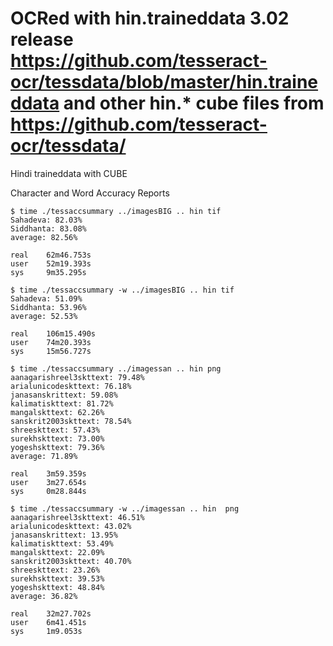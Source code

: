 OCRed with hin.traineddata 3.02 release
https://github.com/tesseract-ocr/tessdata/blob/master/hin.traineddata
and other hin.* cube files from https://github.com/tesseract-ocr/tessdata/
===
Hindi traineddata with CUBE

Character and Word Accuracy Reports
```
$ time ./tessaccsummary ../imagesBIG .. hin tif
Sahadeva: 82.03%
Siddhanta: 83.08%
average: 82.56%

real    62m46.753s
user    52m19.393s
sys     9m35.295s

$ time ./tessaccsummary -w ../imagesBIG .. hin tif
Sahadeva: 51.09%
Siddhanta: 53.96%
average: 52.53%

real    106m15.490s
user    74m20.393s
sys     15m56.727s
```

```
$ time ./tessaccsummary ../imagessan .. hin png
aanagarishreel3skttext: 79.48%
arialunicodeskttext: 76.18%
janasanskrittext: 59.08%
kalimatiskttext: 81.72%
mangalskttext: 62.26%
sanskrit2003skttext: 78.54%
shreeskttext: 57.43%
surekhskttext: 73.00%
yogeshskttext: 79.36%
average: 71.89%

real    3m59.359s
user    3m27.654s
sys     0m28.844s

$ time ./tessaccsummary -w ../imagessan .. hin  png
aanagarishreel3skttext: 46.51%
arialunicodeskttext: 43.02%
janasanskrittext: 13.95%
kalimatiskttext: 53.49%
mangalskttext: 22.09%
sanskrit2003skttext: 40.70%
shreeskttext: 23.26%
surekhskttext: 39.53%
yogeshskttext: 48.84%
average: 36.82%

real    32m27.702s
user    6m41.451s
sys     1m9.053s
```
